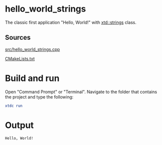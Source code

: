 # hello_world_strings

The classic first application "Hello, World!" with [xtd::strings](../../../../src/xtd.core/include/xtd/strings.h) class.

## Sources

[src/hello_world_strings.cpp](src/hello_world_strings.cpp)

[CMakeLists.txt](CMakeLists.txt)

# Build and run

Open "Command Prompt" or "Terminal". Navigate to the folder that contains the project and type the following:

```cmake
xtdc run
```

# Output

```
Hello, World!
```


